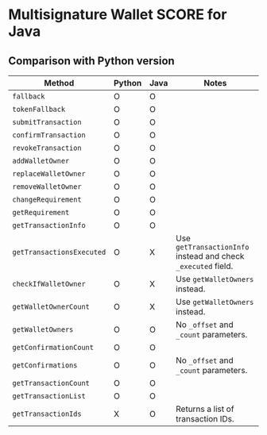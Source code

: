 # Multisignature Wallet SCORE for Java

## Comparison with Python version

| Method | Python | Java | Notes |
| ------ | ------ | ---- | ----- |
| `fallback` | O | O | |
| `tokenFallback` | O | O | |
| `submitTransaction` | O | O | |
| `confirmTransaction` | O | O | |
| `revokeTransaction` | O | O | |
| `addWalletOwner` | O | O | |
| `replaceWalletOwner` | O | O | |
| `removeWalletOwner` | O | O | |
| `changeRequirement` | O | O | |
| `getRequirement` | O | O | |
| `getTransactionInfo` | O | O | |
| `getTransactionsExecuted` | O | X | Use `getTransactionInfo` instead and check `_executed` field. |
| `checkIfWalletOwner` | O | X | Use `getWalletOwners` instead. |
| `getWalletOwnerCount` | O | X | Use `getWalletOwners` instead. |
| `getWalletOwners` | O | O | No `_offset` and `_count` parameters. |
| `getConfirmationCount` | O | O | |
| `getConfirmations` | O | O | No `_offset` and `_count` parameters. |
| `getTransactionCount` | O | O | |
| `getTransactionList` | O | O | |
| `getTransactionIds` | X | O | Returns a list of transaction IDs. |
